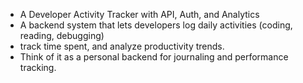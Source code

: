 - A Developer Activity Tracker with API, Auth, and Analytics
- A backend system that lets developers log daily activities (coding, reading, debugging)
- track time spent, and analyze productivity trends.
- Think of it as a personal backend for journaling and performance tracking.
